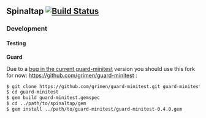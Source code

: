 ## Spinaltap [![Build Status](https://secure.travis-ci.org/polarblau/spinaltap.png?branch=master)](http://travis-ci.org/polarblau/spinaltap)


### Development

#### Testing

**Guard**

Due to a [bug in the current guard-minitest](https://github.com/guard/guard-minitest/pull/25) version you should use this fork for now: https://github.com/grimen/guard-minitest :

```bash
$ git clone https://github.com/grimen/guard-minitest.git guard-minitest
$ cd guard-minitest
$ gem build guard-minitest.gemspec
$ cd ../path/to/spinaltap/gem
$ gem install ../path/to/guard-minitest/guard-minitest-0.4.0.gem
```